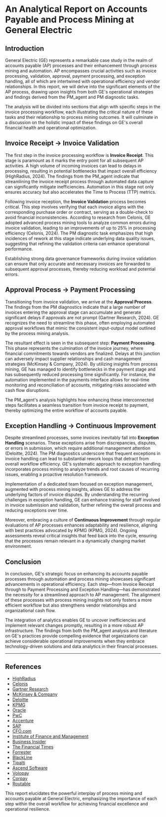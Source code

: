 # An Analytical Report on Accounts Payable and Process Mining at General Electric

## Introduction

General Electric (GE) represents a remarkable case study in the realm of accounts payable (AP) processes and their enhancement through process mining and automation. AP encompasses crucial activities such as invoice processing, validation, approval, payment processing, and exception handling, all of which are intertwined with operational efficiency and vendor relationships. In this report, we will delve into the significant elements of the AP process, drawing upon insights from both GE's operational strategies and findings derived from the PM_agent and PM diagnostic tasks. 

The analysis will be divided into sections that align with specific steps in the invoice processing workflow, each illustrating the critical nature of these tasks and their relationship to process mining outcomes. It will culminate in a discussion on the holistic impact of these findings on GE's overall financial health and operational optimization.

## Invoice Receipt -> Invoice Validation

The first step in the invoice processing workflow is **Invoice Receipt**. This stage is paramount as it marks the entry point for all subsequent AP activities. A high volume of incoming invoices can lead to delays in processing, resulting in potential bottlenecks that impact overall efficiency (HighRadius, 2024). The findings from the PM_agent indicate that streamlining the invoice receipt process through automated data capture can significantly mitigate inefficiencies. Automation in this stage not only ensures accuracy but also accelerates the Time to Process (TTP) metrics.

Following invoice reception, the **Invoice Validation** process becomes critical. This step involves verifying that each invoice aligns with the corresponding purchase order or contract, serving as a double-check to avoid financial inconsistencies. According to research from Celonis, GE adopted advanced process mining tools to analyze common errors during invoice validation, leading to an improvements of up to 25% in processing efficiency (Celonis, 2024). The PM diagnostic task emphasizes that high incidences of rework at this stage indicate underlying data quality issues, suggesting that refining the validation criteria can enhance operational performance. 

Establishing strong data governance frameworks during invoice validation can ensure that only accurate and necessary invoices are forwarded to subsequent approval processes, thereby reducing workload and potential errors.

## Approval Process -> Payment Processing

Transitioning from invoice validation, we arrive at the **Approval Process**. The findings from the PM diagnostics indicate that a large number of invoices entering the approval stage can accumulate and generate significant delays if approvals are not prompt (Gartner Research, 2024). GE recognizes the need to streamline this phase, often employing automated approval workflows that mimic the consistent input-output model outlined by the process mining analysis.

The resultant effect is seen in the subsequent step: **Payment Processing**. This phase represents the culmination of the invoice journey, where financial commitments towards vendors are finalized. Delays at this junction can adversely impact supplier relationships and cash management strategies (McKinsey & Company, 2024). By utilizing insights from process mining, GE has managed to identify bottlenecks in the payment stage and has subsequently reduced processing time significantly. For instance, the automation implemented in the payments interface allows for real-time monitoring and reconciliation of accounts, mitigating risks associated with cash flow disruptions.

The PM_agent's analysis highlights how enhancing these interconnected steps facilitates a seamless transition from invoice receipt to payment, thereby optimizing the entire workflow of accounts payable.

## Exception Handling -> Continuous Improvement 

Despite streamlined processes, some invoices inevitably fall into **Exception Handling** scenarios. These exceptions arise from discrepancies, disputes, or errors in submission, which require additional management attention (Deloitte, 2024). The PM diagnostics underscore that frequent exceptions in invoice handling can lead to substantial rework loops that detract from overall workflow efficiency. GE's systematic approach to exception handling incorporates process mining to analyze trends and root causes of recurring issues, enabling a proactive resolution framework. 

Implementation of a dedicated team focused on exception management, augmented with process mining insights, allows GE to address the underlying factors of invoice disputes. By understanding the recurring challenges in exception handling, GE can enhance training for staff involved in invoice submission and validation, further refining the overall process and reducing exceptions over time.

Moreover, embracing a culture of **Continuous Improvement** through regular evaluations of AP processes enhances adaptability and resilience, aligning with best practices advocated by KPMG (KPMG, 2024). Ongoing assessments reveal critical insights that feed back into the cycle, ensuring that the processes remain relevant in a dynamically changing market environment.

## Conclusion

In conclusion, GE's strategic focus on enhancing its accounts payable processes through automation and process mining showcases significant advancements in operational efficiency. Each step—from Invoice Receipt through to Payment Processing and Exception Handling—has demonstrated the necessity for a streamlined approach to AP management. The alignment of these processes with process mining insights not only fosters a more efficient workflow but also strengthens vendor relationships and organizational cash flow.

The integration of analytics enables GE to uncover inefficiencies and implement relevant changes promptly, resulting in a more robust AP infrastructure. The findings from both the PM_agent analysis and literature on GE's practices provide compelling evidence that organizations can achieve considerable operational improvements when they embrace technology-driven solutions and data analytics in their financial processes.

---

## References

- [HighRadius](https://www.highradius.com/resources/webinars/ges-digital-transformation-guide-for-shared-services/)
- [Celonis](https://www.celonis.com/customer-success-stories/ge-healthcare-celosphere-session-process-mining/)
- [Gartner Research](https://www.gartner.com/en/documents/3348201)
- [McKinsey & Company](https://www.mckinsey.com/business-functions/mckinsey-digital/our-insights/the-automation-advantage)
- [Deloitte](https://www2.deloitte.com/global/en/pages/operations/articles/shared-services-centers.html)
- [KPMG](https://home.kpmg/xx/en/home/insights/2018/09/technology-in-accounts-payable.html)
- [Oracle](https://www.oracle.com/a/ocom/docs/enterprise-performance-management/evolving-accounts-payable-automation.pdf)
- [PwC](https://www.pwc.com/gx/en/services/governance-risk-compliance/accounts-payable.html)
- [Accenture](https://www.accenture.com/us-en/insights/financial-services/finance-digital-transformation)
- [SAP](https://www.sap.com/products/financial-management/solutions/accounts-payable.html)
- [CFO.com](https://www.cfo.com)
- [Institute of Finance and Management](https://www.iofm.com)
- [Business Insider](https://www.businessinsider.com)
- [The Financial Times](https://www.ft.com)
- [Forrester](https://go.forrester.com/research/)
- [BlackLine](https://www.blackline.com)
- [Tipalti](https://tipalti.com/resources/learn/full-cycle-accounts-payable-process/)
- [Ascend Software](https://www.ascendsoftware.com/blog/ap-process-improvements-and-ap-metrics-that-matter)
- [Volopay](https://www.volopay.com/blog/what-is-accounts-payable/)
- [Corpay](https://www.corpay.com/resources/blog/ap-automation-software)
- [Routable](https://www.routable.com/resources/ap-automation-101/) 

This report elucidates the powerful interplay of process mining and accounts payable at General Electric, emphasizing the importance of each step within the overall workflow for achieving financial excellence and operational resilience.